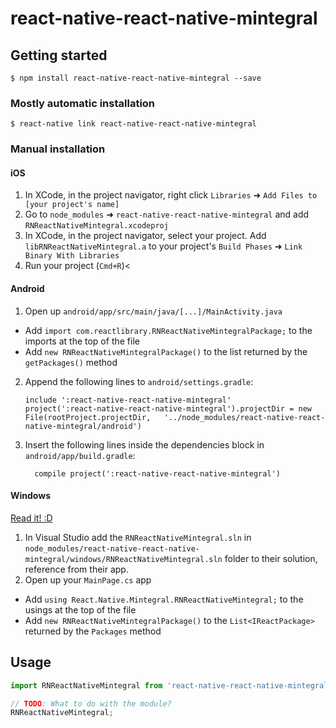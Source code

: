 
# react-native-react-native-mintegral

## Getting started

`$ npm install react-native-react-native-mintegral --save`

### Mostly automatic installation

`$ react-native link react-native-react-native-mintegral`

### Manual installation


#### iOS

1. In XCode, in the project navigator, right click `Libraries` ➜ `Add Files to [your project's name]`
2. Go to `node_modules` ➜ `react-native-react-native-mintegral` and add `RNReactNativeMintegral.xcodeproj`
3. In XCode, in the project navigator, select your project. Add `libRNReactNativeMintegral.a` to your project's `Build Phases` ➜ `Link Binary With Libraries`
4. Run your project (`Cmd+R`)<

#### Android

1. Open up `android/app/src/main/java/[...]/MainActivity.java`
  - Add `import com.reactlibrary.RNReactNativeMintegralPackage;` to the imports at the top of the file
  - Add `new RNReactNativeMintegralPackage()` to the list returned by the `getPackages()` method
2. Append the following lines to `android/settings.gradle`:
  	```
  	include ':react-native-react-native-mintegral'
  	project(':react-native-react-native-mintegral').projectDir = new File(rootProject.projectDir, 	'../node_modules/react-native-react-native-mintegral/android')
  	```
3. Insert the following lines inside the dependencies block in `android/app/build.gradle`:
  	```
      compile project(':react-native-react-native-mintegral')
  	```

#### Windows
[Read it! :D](https://github.com/ReactWindows/react-native)

1. In Visual Studio add the `RNReactNativeMintegral.sln` in `node_modules/react-native-react-native-mintegral/windows/RNReactNativeMintegral.sln` folder to their solution, reference from their app.
2. Open up your `MainPage.cs` app
  - Add `using React.Native.Mintegral.RNReactNativeMintegral;` to the usings at the top of the file
  - Add `new RNReactNativeMintegralPackage()` to the `List<IReactPackage>` returned by the `Packages` method


## Usage
```javascript
import RNReactNativeMintegral from 'react-native-react-native-mintegral';

// TODO: What to do with the module?
RNReactNativeMintegral;
```
  